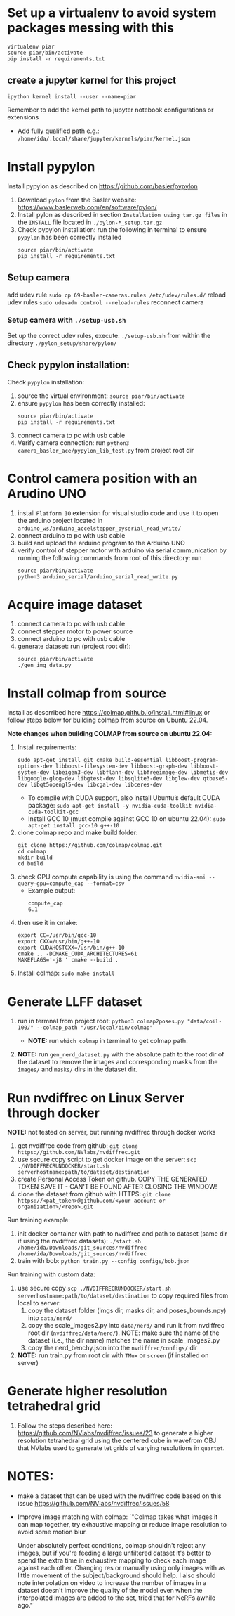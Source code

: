 # Set up a virtualenv to avoid system packages messing with this
```
virtualenv piar
source piar/bin/activate
pip install -r requirements.txt
```

## create a jupyter kernel for this project
```ipython kernel install --user --name=piar```

Remember to add the kernel path to jupyter notebook configurations or extensions
- Add fully qualified path e.g.: `/home/ida/.local/share/jupyter/kernels/piar/kernel.json`


# Install pypylon
Install pypylon as described on https://github.com/basler/pypylon
1. Download `pylon` from the Basler website: https://www.baslerweb.com/en/software/pylon/
1. Install pylon as described in section `Installation using tar.gz files` in the `INSTALL` file located in `./pylon-*_setup.tar.gz`
1. Check pypylon installation: run the following in terminal to ensure `pypylon` has been correctly installed
    ```
    source piar/bin/activate
    pip install -r requirements.txt
    ```

## Setup camera
add udev rule
`sudo cp 69-basler-cameras.rules /etc/udev/rules.d/`
reload udev rules
`sudo udevadm control --reload-rules`
reconnect camera

### Setup camera with `./setup-usb.sh`
Set up the correct udev rules, execute: `./setup-usb.sh` from within the directory `./pylon_setup/share/pylon/`

<!-- If the camera is not found during enumeration, follow instructions in `./pylon_setup/share/pylon/README`  -->

## Check pypylon installation:
Check `pypylon` installation:
1. source the virtual environment: `source piar/bin/activate`
1. ensure `pypylon` has been correctly installed:
    ```
    source piar/bin/activate
    pip install -r requirements.txt
    ```
1. connect camera to pc with usb cable
1. Verify camera connection: run `python3 camera_basler_ace/pypylon_lib_test.py` from project root dir


# Control camera position with an Arudino UNO
1. install `Platform IO` extension for visual studio code and use it to open the arduino project located in `arduino_ws/arduino_accelstepper_pyserial_read_write/`
1. connect arduino to pc with usb cable
1. build and upload the arduino program to the Arduino UNO
1. verify control of stepper motor with arduino via serial communication by running the following commands from root of this directory: run
    ```
    source piar/bin/activate
    python3 arduino_serial/arduino_serial_read_write.py
    ```

# Acquire image dataset
1. connect camera to pc with usb cable
1. connect stepper motor to power source
1. connect arduino to pc with usb cable
1. generate dataset: run (project root dir):
    ```
    source piar/bin/activate
    ./gen_img_data.py
    ```

# Install colmap from source
Install as descrribed here https://colmap.github.io/install.html#linux or follow steps below for building colmap from source on Ubuntu 22.04.

**Note changes when building COLMAP from source on ubuntu 22.04:**
1. Install requirements:
    ```
    sudo apt-get install git cmake build-essential libboost-program-options-dev libboost-filesystem-dev libboost-graph-dev libboost-system-dev libeigen3-dev libflann-dev libfreeimage-dev libmetis-dev libgoogle-glog-dev libgtest-dev libsqlite3-dev libglew-dev qtbase5-dev libqt5opengl5-dev libcgal-dev libceres-dev
    ```
    - To compile with CUDA support, also install Ubuntu’s default CUDA package:
        `sudo apt-get install -y nvidia-cuda-toolkit nvidia-cuda-toolkit-gcc`
    - Install GCC 10 (must compile against GCC 10 on ubuntu 22.04): `sudo apt-get install gcc-10 g++-10`
1. clone colmap repo and make build folder:
    ```
    git clone https://github.com/colmap/colmap.git
    cd colmap
    mkdir build
    cd build
    ```
1. check GPU compute capability is using the command `nvidia-smi --query-gpu=compute_cap --format=csv`
    - Example output:
        ```
        compute_cap
        6.1
        ```
1. then use it in cmake:
    ```
    export CC=/usr/bin/gcc-10
    export CXX=/usr/bin/g++-10
    export CUDAHOSTCXX=/usr/bin/g++-10
    cmake .. -DCMAKE_CUDA_ARCHITECTURES=61
    MAKEFLAGS='-j8 ' cmake --build .
    ```
1. Install colmap: `sudo make install`

# Generate LLFF dataset
1. run in termnal from project root: `python3 colmap2poses.py "data/coil-100/" --colmap_path "/usr/local/bin/colmap"`
    - **NOTE:** run `which colmap` in terminal to get colmap path.

1. **NOTE:** run `gen_nerd_dataset.py` with the absolute path to the root dir of the dataset to remove the images and corresponding masks from the `images/` and `masks/` dirs in the dataset dir.


# Run nvdiffrec on Linux Server through docker
**NOTE:** not tested on server, but running nvdiffrec through docker works
1. get nvdiffrec code from github: `git clone https://github.com/NVlabs/nvdiffrec.git`
1. use secure copy script to get docker image on the server: `scp ./NVDIFFRECRUNDOCKER/start.sh serverhostname:path/to/dataset/destination`
1. create Personal Access Token on github. COPY THE GENERATED TOKEN SAVE IT - CAN'T BE FOUND AFTER CLOSING THE WINDOW!
1. clone the dataset from github with HTTPS: `git clone https://<pat_token>@github.com/<your account or organization>/<repo>.git`

Run training example:
1. init docker container with path to nvdiffrec and path to dataset (same dir if using the nvdiffrec datasets): `./start.sh /home/ida/Downloads/git_sources/nvdiffrec  /home/ida/Downloads/git_sources/nvdiffrec`
1. train with bob: `python train.py --config configs/bob.json`

Run training with custom data:
1. use secure copy `scp ./NVDIFFRECRUNDOCKER/start.sh serverhostname:path/to/dataset/destination` to copy required files from local to server:
    1. copy the dataset folder (imgs dir, masks dir, and poses_bounds.npy) into `data/nerd/`
    1. copy the scale_images2.py into `data/nerd/` and run it from nvdiffrec root dir (`nvdiffrec/data/nerd/`). NOTE: make sure the name of the  dataset (i.e., the dir name) matches the name in scale_images2.py
    1. copy the nerd_benchy.json into the `nvdiffrec/configs/` dir
1. **NOTE:** run train.py from root dir with `TMux` or `screen` (if installed on server)

# Generate higher resolution tetrahedral grid
1. Follow the steps described here: https://github.com/NVlabs/nvdiffrec/issues/23 to generate a higher resolution tetrahedral grid using the centered cube in wavefrom OBJ that NVlabs used to generate tet grids of varying resolutions in `quartet`.

# NOTES:
- make a dataset that can be used with the nvdiffrec code based on this issue https://github.com/NVlabs/nvdiffrec/issues/58
- Improve image matching with colmap:
    `"Colmap takes what images it can map together, try exhaustive mapping or reduce image resolution to avoid some motion blur.
    
    Under absolutely perfect conditions, colmap shouldn't reject any images, but if you're feeding a large unfiltered dataset it's better to spend the extra time in exhaustive mapping to check each image against each other. Changing res or manually using only images with as little movement of the subject/background should help. I also should note interpolation on video to increase the number of images in a dataset doesn't improve the quality of the model even when the interpolated images are added to the set, tried that for NeRFs awhile ago."`